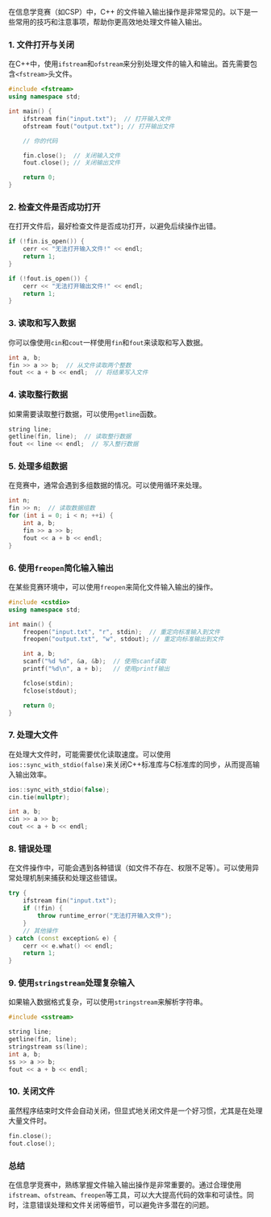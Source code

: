 在信息学竞赛（如CSP）中，C++ 的文件输入输出操作是非常常见的。以下是一些常用的技巧和注意事项，帮助你更高效地处理文件输入输出。

### 1. 文件打开与关闭
在C++中，使用`ifstream`和`ofstream`来分别处理文件的输入和输出。首先需要包含`<fstream>`头文件。

```cpp
#include <fstream>
using namespace std;

int main() {
    ifstream fin("input.txt");  // 打开输入文件
    ofstream fout("output.txt"); // 打开输出文件

    // 你的代码

    fin.close();  // 关闭输入文件
    fout.close(); // 关闭输出文件

    return 0;
}
```

### 2. 检查文件是否成功打开
在打开文件后，最好检查文件是否成功打开，以避免后续操作出错。

```cpp
if (!fin.is_open()) {
    cerr << "无法打开输入文件!" << endl;
    return 1;
}

if (!fout.is_open()) {
    cerr << "无法打开输出文件!" << endl;
    return 1;
}
```

### 3. 读取和写入数据
你可以像使用`cin`和`cout`一样使用`fin`和`fout`来读取和写入数据。

```cpp
int a, b;
fin >> a >> b;  // 从文件读取两个整数
fout << a + b << endl;  // 将结果写入文件
```

### 4. 读取整行数据
如果需要读取整行数据，可以使用`getline`函数。

```cpp
string line;
getline(fin, line);  // 读取整行数据
fout << line << endl;  // 写入整行数据
```

### 5. 处理多组数据
在竞赛中，通常会遇到多组数据的情况。可以使用循环来处理。

```cpp
int n;
fin >> n;  // 读取数据组数
for (int i = 0; i < n; ++i) {
    int a, b;
    fin >> a >> b;
    fout << a + b << endl;
}
```

### 6. 使用`freopen`简化输入输出
在某些竞赛环境中，可以使用`freopen`来简化文件输入输出的操作。

```cpp
#include <cstdio>
using namespace std;

int main() {
    freopen("input.txt", "r", stdin);  // 重定向标准输入到文件
    freopen("output.txt", "w", stdout); // 重定向标准输出到文件

    int a, b;
    scanf("%d %d", &a, &b);  // 使用scanf读取
    printf("%d\n", a + b);   // 使用printf输出

    fclose(stdin);
    fclose(stdout);

    return 0;
}
```

### 7. 处理大文件
在处理大文件时，可能需要优化读取速度。可以使用`ios::sync_with_stdio(false)`来关闭C++标准库与C标准库的同步，从而提高输入输出效率。

```cpp
ios::sync_with_stdio(false);
cin.tie(nullptr);

int a, b;
cin >> a >> b;
cout << a + b << endl;
```

### 8. 错误处理
在文件操作中，可能会遇到各种错误（如文件不存在、权限不足等）。可以使用异常处理机制来捕获和处理这些错误。

```cpp
try {
    ifstream fin("input.txt");
    if (!fin) {
        throw runtime_error("无法打开输入文件");
    }
    // 其他操作
} catch (const exception& e) {
    cerr << e.what() << endl;
    return 1;
}
```

### 9. 使用`stringstream`处理复杂输入
如果输入数据格式复杂，可以使用`stringstream`来解析字符串。

```cpp
#include <sstream>

string line;
getline(fin, line);
stringstream ss(line);
int a, b;
ss >> a >> b;
fout << a + b << endl;
```

### 10. 关闭文件
虽然程序结束时文件会自动关闭，但显式地关闭文件是一个好习惯，尤其是在处理大量文件时。

```cpp
fin.close();
fout.close();
```

### 总结
在信息学竞赛中，熟练掌握文件输入输出操作是非常重要的。通过合理使用`ifstream`、`ofstream`、`freopen`等工具，可以大大提高代码的效率和可读性。同时，注意错误处理和文件关闭等细节，可以避免许多潜在的问题。